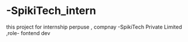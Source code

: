# -SpikiTech_intern
this project  for  internship perpuse , compnay -SpikiTech Private Limited ,role- fontend dev
